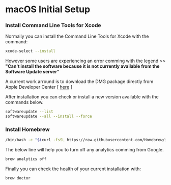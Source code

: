 # macOS Initial Setup

### Install Command Line Tools for Xcode 

Normally you can install the Command Line Tools for Xcode with the command: 

```sh
xcode-select --install
```

However some users are experiencing an error comming with the legend >> **"Can't install the software because it is not currently available from the Software Update server"**


A current work arround is to download the DMG package directly from Apple Developer Center [ [here](https://developer.apple.com/download/more/?=command%20line%20tools) ]

After installation you can check or install a new version available with the commands below.

```sh
softwareupdate --list
softwareupdate --all --install --force
```

### Install Homebrew

```sh
/bin/bash -c "$(curl -fsSL https://raw.githubusercontent.com/Homebrew/install/master/install.sh)"  
```

The below line will help you to turn off any analytics comming from Google.

```sh
brew analytics off
```

Finally you can check the health of your current installation with:

```sh
brew doctor
```
